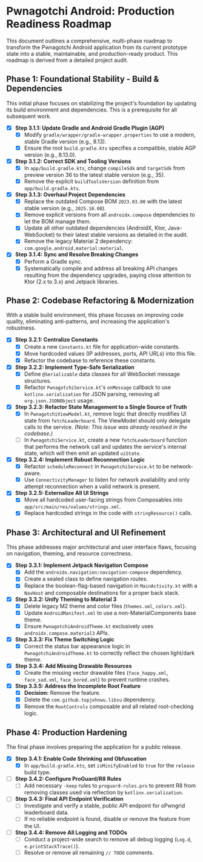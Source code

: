 # Pwnagotchi Android: Production Readiness Roadmap

This document outlines a comprehensive, multi-phase roadmap to transform the Pwnagotchi Android application from its current prototype state into a stable, maintainable, and production-ready product. This roadmap is derived from a detailed project audit.

## Phase 1: Foundational Stability - Build & Dependencies

This initial phase focuses on stabilizing the project's foundation by updating its build environment and dependencies. This is a prerequisite for all subsequent work.

- [x] **Step 3.1.1: Update Gradle and Android Gradle Plugin (AGP)**
    - [x] Modify `gradle/wrapper/gradle-wrapper.properties` to use a modern, stable Gradle version (e.g., 8.13).
    - [x] Ensure the root `build.gradle.kts` specifies a compatible, stable AGP version (e.g., 8.13.0).

- [x] **Step 3.1.2: Correct SDK and Tooling Versions**
    - [x] In `app/build.gradle.kts`, change `compileSdk` and `targetSdk` from preview version 36 to the latest stable version (e.g., 35).
    - [x] Remove the explicit `buildToolsVersion` definition from `app/build.gradle.kts`.

- [x] **Step 3.1.3: Overhaul Project Dependencies**
    - [x] Replace the outdated Compose BOM `2023.03.00` with the latest stable version (e.g., `2025.10.00`).
    - [x] Remove explicit versions from all `androidx.compose` dependencies to let the BOM manage them.
    - [x] Update all other outdated dependencies (AndroidX, Ktor, Java-WebSocket) to their latest stable versions as detailed in the audit.
    - [x] Remove the legacy Material 2 dependency: `com.google.android.material:material`.

- [x] **Step 3.1.4: Sync and Resolve Breaking Changes**
    - [x] Perform a Gradle sync.
    - [x] Systematically compile and address all breaking API changes resulting from the dependency upgrades, paying close attention to Ktor (2.x to 3.x) and Jetpack libraries.

## Phase 2: Codebase Refactoring & Modernization

With a stable build environment, this phase focuses on improving code quality, eliminating anti-patterns, and increasing the application's robustness.

- [x] **Step 3.2.1: Centralize Constants**
    - [x] Create a new `Constants.kt` file for application-wide constants.
    - [x] Move hardcoded values (IP addresses, ports, API URLs) into this file.
    - [x] Refactor the codebase to reference these constants.

- [x] **Step 3.2.2: Implement Type-Safe Serialization**
    - [x] Define `@Serializable` data classes for all WebSocket message structures.
    - [x] Refactor `PwnagotchiService.kt`'s `onMessage` callback to use `kotlinx.serialization` for JSON parsing, removing all `org.json.JSONObject` usage.

- [x] **Step 3.2.3: Refactor State Management to a Single Source of Truth**
    - [x] In `PwnagotchiViewModel.kt`, remove logic that directly modifies UI state from `fetchLeaderboard`. The ViewModel should only delegate calls to the service. *(Note: This issue was already resolved in the codebase.)*
    - [ ] In `PwnagotchiService.kt`, create a new `fetchLeaderboard` function that performs the network call and updates the service's internal state, which will then emit an updated `uiState`.

- [x] **Step 3.2.4: Implement Robust Reconnection Logic**
    - [x] Refactor `scheduleReconnect` in `PwnagotchiService.kt` to be network-aware.
    - [x] Use `ConnectivityManager` to listen for network availability and only attempt reconnection when a valid network is present.

- [x] **Step 3.2.5: Externalize All UI Strings**
    - [x] Move all hardcoded user-facing strings from Composables into `app/src/main/res/values/strings.xml`.
    - [x] Replace hardcoded strings in the code with `stringResource()` calls.

## Phase 3: Architectural and UI Refinement

This phase addresses major architectural and user interface flaws, focusing on navigation, theming, and resource correctness.

- [x] **Step 3.3.1: Implement Jetpack Navigation Compose**
    - [x] Add the `androidx.navigation:navigation-compose` dependency.
    - [x] Create a sealed class to define navigation routes.
    - [x] Replace the boolean-flag-based navigation in `MainActivity.kt` with a `NavHost` and composable destinations for a proper back stack.

- [x] **Step 3.3.2: Unify Theming to Material 3**
    - [x] Delete legacy M2 theme and color files (`themes.xml`, `colors.xml`).
    - [x] Update `AndroidManifest.xml` to use a non-MaterialComponents base theme.
    - [x] Ensure `PwnagotchiAndroidTheme.kt` exclusively uses `androidx.compose.material3` APIs.

- [x] **Step 3.3.3: Fix Theme Switching Logic**
    - [x] Correct the status bar appearance logic in `PwnagotchiAndroidTheme.kt` to correctly reflect the chosen light/dark theme.

- [x] **Step 3.3.4: Add Missing Drawable Resources**
    - [x] Create the missing vector drawable files (`face_happy.xml`, `face_sad.xml`, `face_bored.xml`) to prevent runtime crashes.

- [x] **Step 3.3.5: Address the Incomplete Root Feature**
    - [x] **Decision:** Remove the feature.
    - [x] Delete the `com.github.topjohnwu.libsu` dependency.
    - [x] Remove the `RootControls` composable and all related root-checking logic.

## Phase 4: Production Hardening

The final phase involves preparing the application for a public release.

- [x] **Step 3.4.1: Enable Code Shrinking and Obfuscation**
    - [x] In `app/build.gradle.kts`, set `isMinifyEnabled` to `true` for the `release` build type.

- [ ] **Step 3.4.2: Configure ProGuard/R8 Rules**
    - [ ] Add necessary `-keep` rules to `proguard-rules.pro` to prevent R8 from removing classes used via reflection by `kotlinx.serialization`.

- [ ] **Step 3.4.3: Final API Endpoint Verification**
    - [ ] Investigate and verify a stable, public API endpoint for oPwngrid leaderboard data.
    - [ ] If no reliable endpoint is found, disable or remove the feature from the UI.

- [ ] **Step 3.4.4: Remove All Logging and TODOs**
    - [ ] Conduct a project-wide search to remove all debug logging (`Log.d`, `e.printStackTrace()`).
    - [ ] Resolve or remove all remaining `// TODO` comments.
